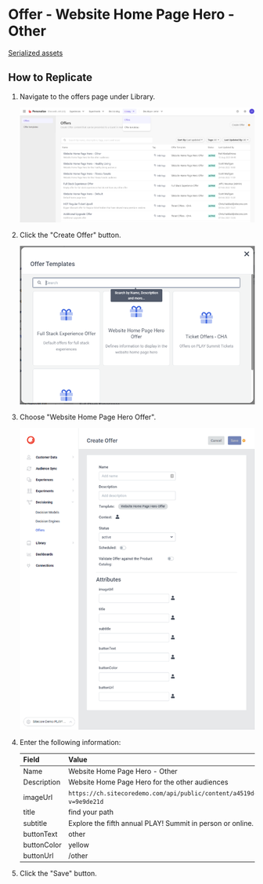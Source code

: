 # Offer - Website Home Page Hero - Other

[Serialized assets](/demo/experience/personalize/decisioning/offers/Website%20Home%20Page%20Hero%20-%20Other)

## How to Replicate

1. Navigate to the offers page under Library.

   ![Offers page](/docs/cdp-personalize/decisioning/offers/Offers-page.png)

2. Click the "Create Offer" button.

   ![Create offer](/docs/cdp-personalize/decisioning/offers/Create.png)

3. Choose "Website Home Page Hero Offer".

   ![Create offer form](/docs/cdp-personalize/decisioning/offers/Create-Website-Home-Page-Hero.png)

4. Enter the following information:

   | Field       | Value                                                                                        |
   | ----------- | -------------------------------------------------------------------------------------------- |
   | Name        | Website Home Page Hero - Other                                                               |
   | Description | Website Home Page Hero for the other audiences                                               |
   | imageUrl    | `https://ch.sitecoredemo.com/api/public/content/a4519dc7083a43bfab87f284a829e800?v=9e9de21d` |
   | title       | find your path                                                                               |
   | subtitle    | Explore the fifth annual PLAY! Summit in person or online.                                   |
   | buttonText  | other                                                                                        |
   | buttonColor | yellow                                                                                       |
   | buttonUrl   | /other                                                                                       |

5. Click the "Save" button.
